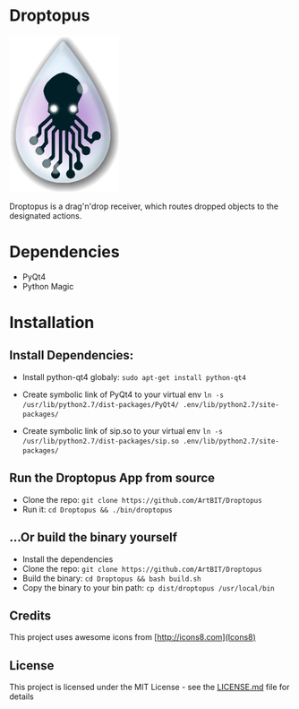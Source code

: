 # Droptopus
![Droptopus Logo](/droptopus/assets/droptopus.png)

Droptopus is a drag'n'drop receiver, which routes dropped objects to the designated actions.

# Dependencies
 - PyQt4
 - Python Magic 

# Installation

## Install Dependencies:
 - Install python-qt4 globaly:
    `sudo apt-get install python-qt4`

 - Create symbolic link of PyQt4 to your virtual env 
    `ln -s /usr/lib/python2.7/dist-packages/PyQt4/ .env/lib/python2.7/site-packages/`

 - Create symbolic link of sip.so to your virtual env
    `ln -s /usr/lib/python2.7/dist-packages/sip.so .env/lib/python2.7/site-packages/`

## Run the Droptopus App from source
 - Clone the repo:
 `git clone https://github.com/ArtBIT/Droptopus`
 - Run it:
 `cd Droptopus && ./bin/droptopus`

## ...Or build the binary yourself
 - Install the dependencies
 - Clone the repo:
 `git clone https://github.com/ArtBIT/Droptopus`
 - Build the binary:
 `cd Droptopus && bash build.sh`
 - Copy the binary to your bin path:
 `cp dist/droptopus /usr/local/bin`

## Credits

This project uses awesome icons from [http://icons8.com](Icons8)

## License

This project is licensed under the MIT License - see the [LICENSE.md](LICENSE.md) file for details

